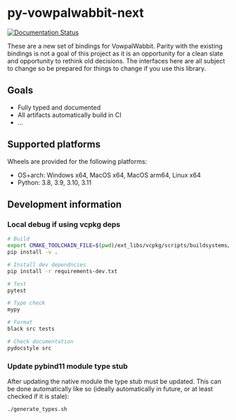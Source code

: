 # py-vowpalwabbit-next

[![Documentation Status](https://readthedocs.org/projects/py-vowpalwabbit-next/badge/?version=latest)](https://py-vowpalwabbit-next.readthedocs.io/en/latest/?badge=latest)


These are a new set of bindings for VowpalWabbit. Parity with the existing bindings is not a goal of this project as it is an opportunity for a clean slate and opportunity to rethink old decisions. The interfaces here are all subject to change so be prepared for things to change if you use this library.

## Goals

- Fully typed and documented
- All artifacts automatically build in CI
- ...

## Supported platforms

Wheels are provided for the following platforms:

- OS+arch: Windows x64, MacOS x64, MacOS arm64, Linux x64
- Python: 3.8, 3.9, 3.10, 3.11

## Development information

### Local debug if using vcpkg deps
```sh
# Build
export CMAKE_TOOLCHAIN_FILE=$(pwd)/ext_libs/vcpkg/scripts/buildsystems/vcpkg.cmake
pip install -v .

# Install dev dependncies
pip install -r requirements-dev.txt

# Test
pytest

# Type check
mypy

# Format
black src tests

# Check documentation
pydocstyle src
```

### Update pybind11 module type stub

After updating the native module the type stub must be updated. This can be done automatically like so (ideally automatically in future, or at least checked if it is stale):
```sh
./generate_types.sh
```
